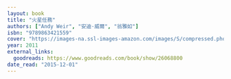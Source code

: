 ```yaml
---
layout: book
title: "火星任務"
authors: ["Andy Weir", "安迪·威爾", "翁雅如"]
isbn: "9789863421559"
cover: "https://images-na.ssl-images-amazon.com/images/S/compressed.photo.goodreads.com/books/1439136974i/26068800.jpg"
year: 2011
external_links:
  goodreads: https://www.goodreads.com/book/show/26068800
date_read: "2015-12-01"
---
```


